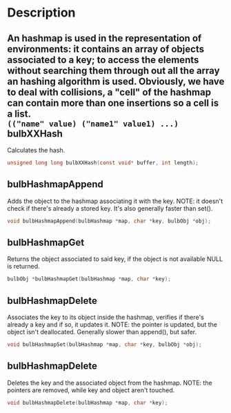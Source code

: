 Description
=========== 
An hashmap is used in the representation of environments: it contains an array of 
objects associated to a key; to access the elements without searching them through 
out  all the array an hashing algorithm is used. Obviously, we have to deal with
collisions, a "cell" of the hashmap can contain more than one insertions so
a cell is a list.  
```(("name" value) ("name1" value1) ...)```  
 bulbXXHash
---------- 
Calculates the hash.
```c
unsigned long long bulbXXHash(const void* buffer, int length);
```
bulbHashmapAppend
-----------------
Adds the object to the hashmap associating it with the key. NOTE: it doesn't 
check if there's already a stored key. It's also generally faster than 
set().
```c
void bulbHashmapAppend(bulbHashmap *map, char *key, bulbObj *obj);
```
bulbHashmapGet
--------------
Returns the object associated to said key, if the object is not available 
NULL is returned.
```c
bulbObj *bulbHashmapGet(bulbHashmap *map, char *key);
```
bulbHashmapDelete
-----------------
Associates the key to its object inside the hashmap, verifies if there's 
already a key and if so, it updates it. NOTE: the pointer is updated, but the
object isn't deallocated. Generally slower than append(), but safer.
```c
void bulbHashmapSet(bulbHashmap *map, char *key, bulbObj *obj);
```
bulbHashmapDelete
-----------------
Deletes the key and the associated object from the hashmap.
NOTE: the pointers are removed, while key and object aren't touched.
```c
void bulbHashmapDelete(bulbHashmap *map, char *key);
```
